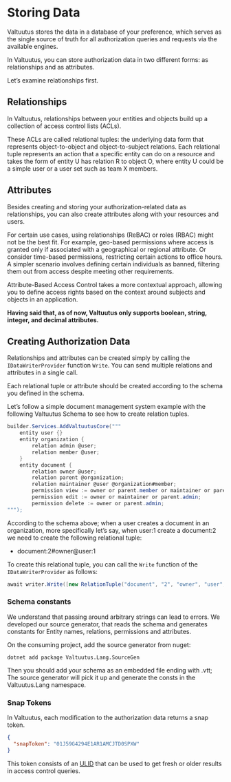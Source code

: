 # Storing Data

Valtuutus stores the data in a database of your preference, which serves as the single source of truth for all authorization queries and requests via the available engines.

In Valtuutus, you can store authorization data in two different forms: as relationships and as attributes.

Let’s examine relationships first.

## Relationships
In Valtuutus, relationships between your entities and objects build up a collection of access control lists (ACLs).

These ACLs are called relational tuples: the underlying data form that represents object-to-object and object-to-subject relations.
Each relational tuple represents an action that a specific entity can do on a resource and takes the form of entity U has relation R to object O, where entity U could be a simple user or a user set such as team X members.

## Attributes
Besides creating and storing your authorization-related data as relationships, you can also create attributes along with your resources and users.

For certain use cases, using relationships (ReBAC) or roles (RBAC) might not be the best fit. For example, geo-based permissions where access is granted only if associated with a geographical or regional attribute. Or consider time-based permissions, restricting certain actions to office hours. A simpler scenario involves defining certain individuals as banned, filtering them out from access despite meeting other requirements.

Attribute-Based Access Control takes a more contextual approach, allowing you to define access rights based on the context around subjects and objects in an application.

**Having said that, as of now, Valtuutus only supports boolean, string, integer, and decimal attributes.**

## Creating Authorization Data
Relationships and attributes can be created simply by calling the `IDataWriterProvider` function `Write`.
You can send multiple relations and attributes in a single call.

Each relational tuple or attribute should be created according to the schema you defined in the schema.

Let’s follow a simple document management system example with the following Valtuutus Schema to see how to create relation tuples.
```csharp
builder.Services.AddValtuutusCore("""
    entity user {}
    entity organization {
        relation admin @user;
        relation member @user;
    }
    entity document {
        relation owner @user;
        relation parent @organization;
        relation maintainer @user @organization#member;
        permission view := owner or parent.member or maintainer or parent.admin;
        permission edit := owner or maintainer or parent.admin;
        permission delete := owner or parent.admin;
""");
```

According to the schema above; when a user creates a document in an organization, more specifically let’s say, when user:1 create a document:2 we need to create the following relational tuple:
- document:2#owner@user:1

To create this relational tuple, you can call the `Write` function of the `IDataWriterProvider` as follows:

```csharp
await writer.Write([new RelationTuple("document", "2", "owner", "user", "1")], [], default);
```

### Schema constants
We understand that passing around arbitrary strings can lead to errors. We developed our source generator, that reads the schema and generates
constants for Entity names, relations, permissions and attributes.

On the consuming project, add the source generator from nuget:
```shell
dotnet add package Valtuutus.Lang.SourceGen
```

Then you should add your schema as an embedded file ending with .vtt;
The source generator will pick it up and generate the consts in the Valtuutus.Lang namespace.

### Snap Tokens
In Valtuutus, each modification to the authorization data returns a snap token.
```json
{
  "snapToken": "01J59G4294E1AR1AMCJTD0SPXW"
}
```
This token consists of an [ULID](https://github.com/ulid/spec) that can be used to get fresh or older results in access control queries.

